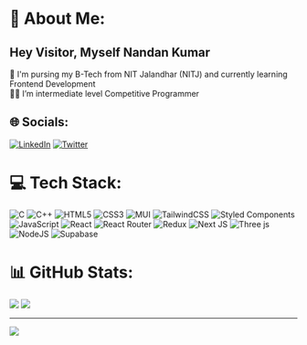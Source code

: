 # 💫 About Me:
## Hey Visitor, Myself Nandan Kumar
🌱 I'm pursing my B-Tech from NIT Jalandhar (NITJ) and currently learning Frontend Development<br>🧑‍💻 I’m intermediate level Competitive Programmer


## 🌐 Socials:
[![LinkedIn](https://img.shields.io/badge/LinkedIn-%230077B5.svg?logo=linkedin&logoColor=white)](https://linkedin.com/in/nandan-kumar1) [![Twitter](https://img.shields.io/badge/Twitter-%231DA1F2.svg?logo=Twitter&logoColor=white)](https://twitter.com/Nandan_kumar1) 

# 💻 Tech Stack:
![C](https://img.shields.io/badge/c-%2300599C.svg?style=plastic&logo=c&logoColor=white) ![C++](https://img.shields.io/badge/c++-%2300599C.svg?style=plastic&logo=c%2B%2B&logoColor=white) ![HTML5](https://img.shields.io/badge/html5-%23E34F26.svg?style=plastic&logo=html5&logoColor=white) ![CSS3](https://img.shields.io/badge/css3-%231572B6.svg?style=plastic&logo=css3&logoColor=white) ![MUI](https://img.shields.io/badge/MUI-%230081CB.svg?style=plastic&logo=mui&logoColor=white) ![TailwindCSS](https://img.shields.io/badge/tailwindcss-%2338B2AC.svg?style=plastic&logo=tailwind-css&logoColor=white) ![Styled Components](https://img.shields.io/badge/styled--components-DB7093?style=plastic&logo=styled-components&logoColor=white) ![JavaScript](https://img.shields.io/badge/javascript-%23323330.svg?style=plastic&logo=javascript&logoColor=%23F7DF1E) ![React](https://img.shields.io/badge/react-%2320232a.svg?style=plastic&logo=react&logoColor=%2361DAFB) ![React Router](https://img.shields.io/badge/React_Router-CA4245?style=plastic&logo=react-router&logoColor=white) ![Redux](https://img.shields.io/badge/redux-%23593d88.svg?style=plastic&logo=redux&logoColor=white) ![Next JS](https://img.shields.io/badge/Next-black?style=plastic&logo=next.js&logoColor=white) ![Three js](https://img.shields.io/badge/threejs-black?style=plastic&logo=three.js&logoColor=white) ![NodeJS](https://img.shields.io/badge/node.js-6DA55F?style=plastic&logo=node.js&logoColor=white) ![Supabase](https://img.shields.io/badge/Supabase-3ECF8E?style=plastic&logo=supabase&logoColor=white)
# 📊 GitHub Stats:
![](https://github-readme-streak-stats.herokuapp.com/?user=nandan-kumar1&theme=dark&hide_border=false)
![](https://github-readme-stats.vercel.app/api/top-langs/?username=nandan-kumar1&theme=dark&hide_border=false&include_all_commits=true&count_private=true&layout=compact)

---
[![](https://visitcount.itsvg.in/api?id=nandan-kumar1&icon=0&color=0)](https://visitcount.itsvg.in)


